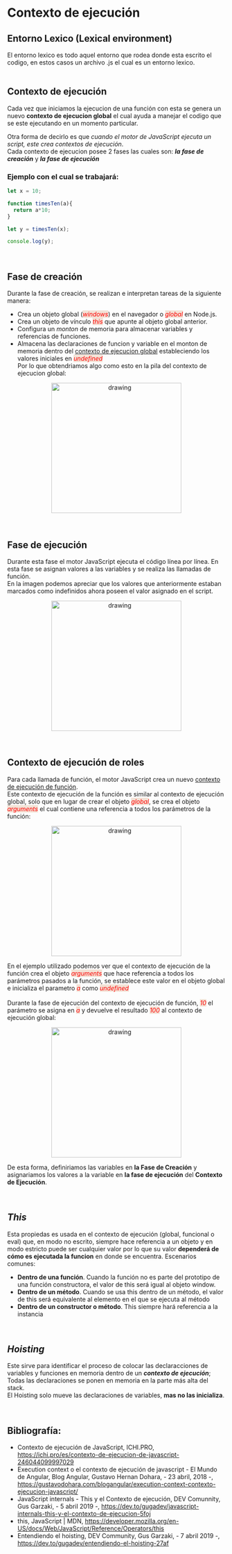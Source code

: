 <h1>Contexto de ejecución</h1>
<h2>Entorno Lexico (Lexical environment)</h2>
<p>El entorno lexico es todo aquel entorno que rodea donde esta escrito el codigo, en estos casos un archivo .js el cual es un entorno lexico.  
<br></br>  

<h2>Contexto de ejecución</h2>

<p>Cada vez que iniciamos la ejecucion de una función con esta se genera un nuevo <b>contexto de ejecucion global</b> el cual ayuda a manejar el codigo que se este ejecutando en un momento particular.
<p>Otra forma de decirlo es que <i>cuando el motor de JavaScript ejecuta un script, este crea contextos de ejecución</i>.
<br>Cada contexto de ejecucion posee 2 fases las cuales son: <b><i>la fase de creación</i></b> y <b><i>la fase de ejecución</i></b>


<h3> Ejemplo con el cual se trabajará: </h3>

~~~  Javascript
let x = 10;

function timesTen(a){
  return a*10;
}

let y = timesTen(x);

console.log(y);
~~~ 

<br><h2>Fase de creación</h2>
Durante la fase de creación, se realizan e interpretan tareas de la siguiente manera:
- Crea un objeto global (<span style="background-color: #f3e2d6; color:red">*windows*</span>) en el navegador o <span style="background-color: #f3e2d6; color:red">*global*</span> en Node.js.
- Crea un objeto de vínculo *<span style="background-color: #f3e2d6; color:red">*this*</span>* que apunte al objeto global anterior.
- Configura un *monton* de memoria para almacenar variables y referencias de funciones.
- Almacena las declaraciones de funcion y variable en el monton de memoria dentro del <u>contexto de ejecucion global</u> estableciendo los valores iniciales en <span style="background-color: #f3e2d6; color:red">*undefined*</span>  
Por lo que obtendriamos algo como esto en la pila del contexto de ejecucion global:

<p align="center"> <img src="Imagenes/Pila 1.png" alt="drawing" width="300"/>

<br><h2>Fase de ejecución</h2>
Durante esta fase el motor JavaScript ejecuta el código línea por línea. En esta fase se asignan valores a las variables y se realiza las llamadas de función.
<br> En la imagen podemos apreciar que los valores que anteriormente estaban marcados como indefinidos ahora poseen el valor asignado en el script.
<p align="center"> <img src="Imagenes/Pila 2.png" alt="drawing" width="300"/>

<br><b><h2>Contexto de ejecución de roles</h2></b>
Para cada llamada de función, el motor JavaScript crea un nuevo <u>contexto de ejecución de función</u>.
<br> Este contexto de ejecución de la función es similar al contexto de ejecución global, solo que en lugar de crear el objeto <span style="background-color: #f3e2d6; color:red">*global*</span>, se crea el objeto <span style="background-color: #f3e2d6; color:red">*arguments*</span> el cual contiene una referencia a todos los parámetros de la función:

<p align="center"> <img src="Imagenes/Pila 3.png" alt="drawing" width="300"/>

En el ejemplo utilizado podemos ver que el contexto de ejecución de la función crea el objeto <span style="background-color: #f3e2d6; color:red">*arguments*</span> que hace referencia a todos los parámetros pasados a la función, se establece este valor en el objeto global e inicializa el parametro <span style="background-color: #f3e2d6; color:red">*a*</span> como <span style="background-color: #f3e2d6; color:red">*undefined*</span>
<br>
<br> Durante la fase de ejecución del contexto de ejecución de función, <span style="background-color: #f3e2d6; color:red">*10*</span> el parámetro se asigna en <span style="background-color: #f3e2d6; color:red">*a*</span> y devuelve el resultado <span style="background-color: #f3e2d6; color:red">*100*</span> al contexto de ejecución global:

<p align="center"> <img src="Imagenes/Pila 4.png" alt="drawing" width="300"/>

De esta forma, definiriamos las variables en **la Fase de Creación** y asignariamos los valores a la variable en **la fase de ejecución** del **Contexto de Ejecución**.

<br><h2>***This***</h2>
Esta propiedas es usada en el contexto de ejecución (global, funcional o eval) que, en modo no escrito, siempre hace referencia a un objeto y en modo estricto puede ser cualquier valor por lo que su valor **dependerá de cómo es ejecutada la funcion** en donde se encuentra. Escenarios comunes:

-  **Dentro de una función**. Cuando la función no es parte del prototipo de una función constructora, el valor de this será igual al objeto window.
-  **Dentro de un método**. Cuando se usa this dentro de un   método, el valor de this será equivalente al elemento en el que se ejecuta al método
-  **Dentro de un constructor o método**. This siempre hará referencia a la instancia

<br><h2>***Hoisting***</h2>
Este sirve para identificar el proceso de colocar las declaracciones de variables y funciones en memoria dentro de un ***contexto de ejecución***; Todas las declaraciones se ponen en memoria en la parte más alta del stack.
<br> El Hoisting solo mueve las declaraciones de variables, **mas no las inicializa**.


<br><h2>Bibliografía:</h2>
-  Contexto de ejecución de JavaScript, ICHI.PRO, https://ichi.pro/es/contexto-de-ejecucion-de-javascript-246044099997029 
-  Execution context o el contexto de ejecución de javascript -  El Mundo de Angular, Blog Angular, Gustavo Hernan Dohara, -  23 abril, 2018 -, https://gustavodohara.com/blogangular/execution-context-contexto-ejecucion-javascript/
-  JavaScript internals - This y el Contexto de ejecución, DEV Comunnity, Gus Garzaki, - 5 abril 2019 -, https://dev.to/gugadev/javascript-internals-this-y-el-contexto-de-ejecucion-5foj
-  this, JavaScript | MDN, https://developer.mozilla.org/en-US/docs/Web/JavaScript/Reference/Operators/this
-  Entendiendo el hoisting, DEV Community, Gus Garzaki, - 7 abril 2019 -, https://dev.to/gugadev/entendiendo-el-hoisting-27af